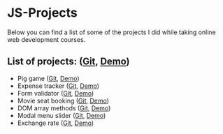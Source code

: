 # JS-Projects
Below you can find a list of some of the projects I did while taking online web development courses.

## List of projects: ([Git](), [Demo]())
* Pig game ([Git](https://github.com/LAlex14/JS-Projects/tree/main/pig-game), [Demo](http://lesanalexandru.site/pig-game/))
* Expense tracker ([Git](https://github.com/LAlex14/JS-Projects/tree/main/expense-tracker), [Demo](http://lesanalexandru.site/expense-tracker/))
* Form validator ([Git](https://github.com/LAlex14/JS-Projects/tree/main/form-validator), [Demo](http://lesanalexandru.site/form-validator/))
* Movie seat booking ([Git](https://github.com/LAlex14/JS-Projects/tree/main/movie-seat-booking), [Demo](http://lesanalexandru.site/movie-seat-booking/))
* DOM array methods ([Git](https://github.com/LAlex14/JS-Projects/tree/main/dom-array-methods), [Demo](http://lesanalexandru.site/movie-seat-booking/))
* Modal menu slider ([Git](https://github.com/LAlex14/JS-Projects/tree/main/modal-menu-slider), [Demo](http://lesanalexandru.site/modal-menu-slider/))
* Exchange rate ([Git](https://github.com/LAlex14/JS-Projects/tree/main/exchange-rate), [Demo](http://lesanalexandru.site/exchange-rate/))
